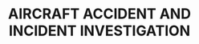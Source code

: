 ---
learningObjectiveId: "010.13"
parentId: "010"
title: AIRCRAFT ACCIDENT AND INCIDENT INVESTIGATION
---